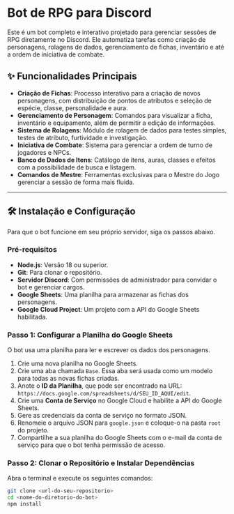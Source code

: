 # Bot de RPG para Discord

Este é um bot completo e interativo projetado para gerenciar sessões de RPG diretamente no Discord. Ele automatiza tarefas como criação de personagens, rolagens de dados, gerenciamento de fichas, inventário e até a ordem de iniciativa de combate.

## ✨ Funcionalidades Principais

* **Criação de Fichas**: Processo interativo para a criação de novos personagens, com distribuição de pontos de atributos e seleção de espécie, classe, personalidade e aura.
* **Gerenciamento de Personagem**: Comandos para visualizar a ficha, inventário e equipamento, além de permitir a edição de informações.
* **Sistema de Rolagens**: Módulo de rolagem de dados para testes simples, testes de atributo, furtividade e investigação.
* **Iniciativa de Combate**: Sistema para gerenciar a ordem de turno de jogadores e NPCs.
* **Banco de Dados de Itens**: Catálogo de itens, auras, classes e efeitos com a possibilidade de busca e listagem.
* **Comandos de Mestre**: Ferramentas exclusivas para o Mestre do Jogo gerenciar a sessão de forma mais fluida.

---

## 🛠️ Instalação e Configuração

Para que o bot funcione em seu próprio servidor, siga os passos abaixo.

### Pré-requisitos

* **Node.js**: Versão 18 ou superior.
* **Git**: Para clonar o repositório.
* **Servidor Discord**: Com permissões de administrador para convidar o bot e gerenciar cargos.
* **Google Sheets**: Uma planilha para armazenar as fichas dos personagens.
* **Google Cloud Project**: Um projeto com a API do Google Sheets habilitada.

### Passo 1: Configurar a Planilha do Google Sheets

O bot usa uma planilha para ler e escrever os dados dos personagens.

1.  Crie uma nova planilha no Google Sheets.
2.  Crie uma aba chamada `Base`. Essa aba será usada como um modelo para todas as novas fichas criadas.
3.  Anote o **ID da Planilha**, que pode ser encontrado na URL: `https://docs.google.com/spreadsheets/d/SEU_ID_AQUI/edit`.
4.  Crie uma **Conta de Serviço** no Google Cloud e habilite a API do Google Sheets.
5.  Gere as credenciais da conta de serviço no formato JSON.
6.  Renomeie o arquivo JSON para `google.json` e coloque-o na pasta `root` do projeto.
7.  Compartilhe a sua planilha do Google Sheets com o e-mail da conta de serviço para que o bot tenha permissão de acesso.

### Passo 2: Clonar o Repositório e Instalar Dependências

Abra o terminal e execute os seguintes comandos:

```bash
git clone <url-do-seu-repositorio>
cd <nome-do-diretorio-do-bot>
npm install
